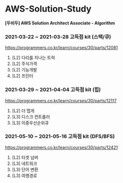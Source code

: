 # AWS-Solution-Study

**[두비두] AWS Solution Architect Associate - Algorithm**

### 2021-03-22 ~ 2021-03-28 고득점 kit (스택/큐)

https://programmers.co.kr/learn/courses/30/parts/12081

1. [L2] 다리를 지나는 트럭
1. [L2] 주식가격
1. [L2] 기능개발
1. [L2] 프린터

### 2021-03-29 ~ 2021-04-04 고득점 kit (힙)

https://programmers.co.kr/learn/courses/30/parts/12117

1. [L2] 더 맵게
1. [L3] 디스크 컨트롤러
1. [L3] 이중우선순위큐

### 2021-05-10 ~ 2021-05-16 고득점 kit (DFS/BFS)

https://programmers.co.kr/learn/courses/30/parts/12421

1. [L2] 타겟 넘버
1. [L3] 네트워크
1. [L3] 단어 변환
1. [L3] 여행경로
